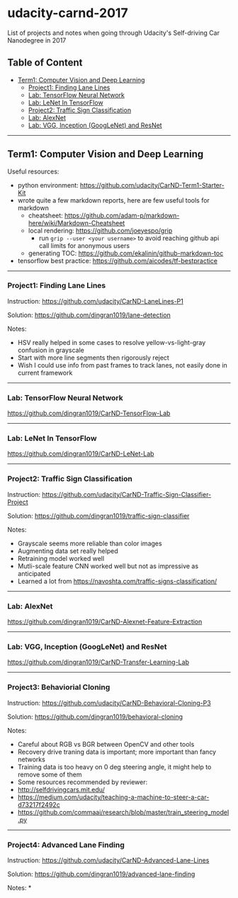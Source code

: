# udacity-carnd-2017
List of projects and notes when going through Udacity's Self-driving Car Nanodegree in 2017

## Table of Content

* [Term1: Computer Vision and Deep Learning](#term1-computer-vision-and-deep-learning)
  * [Project1: Finding Lane Lines](#project1-finding-lane-lines)
  * [Lab: TensorFlow Neural Network](#lab-tensorflow-neural-network)
  * [Lab: LeNet In TensorFlow](#lab-lenet-in-tensorflow)
  * [Project2: Traffic Sign Classification](#project2-traffic-sign-classification)
  * [Lab: AlexNet](#lab-alexnet)
  * [Lab: VGG, Inception (GoogLeNet) and ResNet](#lab-vgg-inception-googlenet-and-resnet)


---
## Term1: Computer Vision and Deep Learning

Useful resources:
* python environment: https://github.com/udacity/CarND-Term1-Starter-Kit
* wrote quite a few markdown reports, here are few useful tools for markdown
  * cheatsheet: https://github.com/adam-p/markdown-here/wiki/Markdown-Cheatsheet
  * local rendering: https://github.com/joeyespo/grip
    * run ```grip --user <your username>``` to avoid reaching github api call limits for anonymous users
  * generating TOC: https://github.com/ekalinin/github-markdown-toc
* tensorflow best practice: https://github.com/aicodes/tf-bestpractice

---
### Project1: Finding Lane Lines

Instruction: https://github.com/udacity/CarND-LaneLines-P1

Solution: https://github.com/dingran1019/lane-detection

Notes: 
 * HSV really helped in some cases to resolve yellow-vs-light-gray confusion in grayscale
 * Start with more line segments then rigorously reject
 * Wish I could use info from past frames to track lanes, not easily done in current framework

---
### Lab: TensorFlow Neural Network
https://github.com/dingran1019/CarND-TensorFlow-Lab

---
### Lab: LeNet In TensorFlow
https://github.com/dingran1019/CarND-LeNet-Lab

--- 
### Project2: Traffic Sign Classification

Instruction: https://github.com/udacity/CarND-Traffic-Sign-Classifier-Project

Solution: https://github.com/dingran1019/traffic-sign-classifier

Notes:
 * Grayscale seems more reliable than color images
 * Augmenting data set really helped
 * Retraining model worked well
 * Mutli-scale feature CNN worked well but not as impressive as anticipated
 * Learned a lot from https://navoshta.com/traffic-signs-classification/

---
### Lab: AlexNet
https://github.com/dingran1019/CarND-Alexnet-Feature-Extraction

---
### Lab: VGG, Inception (GoogLeNet) and ResNet
https://github.com/dingran1019/CarND-Transfer-Learning-Lab

--- 
### Project3: Behaviorial Cloning

Instruction: https://github.com/udacity/CarND-Behavioral-Cloning-P3

Solution: https://github.com/dingran1019/behavioral-cloning

Notes:
 * Careful about RGB vs BGR between OpenCV and other tools
 * Recovery drive traning data is important; more important than fancy networks
 * Training data is too heavy on 0 deg steering angle, it might help to remove some of them
 * Some resources recommended by reviewer:
  * http://selfdrivingcars.mit.edu/
  * https://medium.com/udacity/teaching-a-machine-to-steer-a-car-d73217f2492c
  * https://github.com/commaai/research/blob/master/train_steering_model.py

--- 
### Project4: Advanced Lane Finding

Instruction: https://github.com/udacity/CarND-Advanced-Lane-Lines

Solution: https://github.com/dingran1019/advanced-lane-finding

Notes:
 * 
